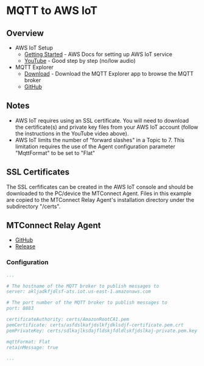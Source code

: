 # MQTT to AWS IoT

## Overview
- AWS IoT Setup
  - [Getting Started](https://docs.aws.amazon.com/iot/latest/developerguide/iot-gs.html) - AWS Docs for setting up AWS IoT service
  - [YouTube](https://www.youtube.com/watch?v=Vk-fKN_81o8) - Good step by step (no/low audio)
- MQTT Explorer
  - [Download](https://mqtt-explorer.com/) - Download the MQTT Explorer app to browse the MQTT broker
  - [GitHub](https://github.com/thomasnordquist/MQTT-Explorer)

## Notes
- AWS IoT requires using an SSL certificate. You will need to download the certificate(s) and private key files from your AWS IoT account (follow the instructions in the YouTube video above).
- AWS IoT limits the number of "forward slashes" in a Topic to 7. This limitation requires the use of the Agent configuration parameter "MqttFormat" to be set to "Flat"

## SSL Certificates
The SSL cerfificates can be created in the AWS IoT console and should be downloaded to the PC/device the MTConnect Agent. 
Files in this example are copied to the MTConnect Relay Agent's installation directory under the subdirectory "/certs".

## MTConnect Relay Agent
- [GitHub](https://github.com/TrakHound/MTConnect.NET/tree/master/applications/Agents/MTConnect-Agent-MQTT-Relay)
- [Release](https://github.com/TrakHound/MTConnect.NET/releases/latest)

### Configuration
```yaml
...

# The hostname of the MQTT broker to publish messages to
server: akljadkfjdlsf-ats.iot.us-east-1.amazonaws.com

# The port number of the MQTT broker to publish messages to
port: 8883

certificateAuthority: certs/AmazonRootCA1.pem
pemCertificate: certs/asfdslkafjdslkfjdklsdjf-certificate.pem.crt
pemPrivateKey: certs/sdlkajlksdajfldskjfdldlskfjdslkaj-private.pem.key

mqttFormat: Flat
retainMessage: true

...
```
